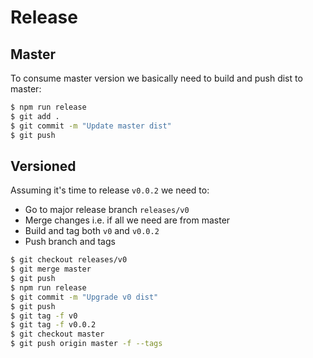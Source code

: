 # Release

## Master

To consume master version we basically need to build and push dist to master:

```bash
$ npm run release
$ git add .
$ git commit -m "Update master dist"
$ git push
```


## Versioned

Assuming it's time to release `v0.0.2` we need to:

- Go to major release branch `releases/v0`
- Merge changes i.e. if all we need are from master
- Build and tag both `v0` and `v0.0.2`
- Push branch and tags


```bash
$ git checkout releases/v0
$ git merge master
$ git push
$ npm run release
$ git commit -m "Upgrade v0 dist"
$ git push
$ git tag -f v0
$ git tag -f v0.0.2
$ git checkout master
$ git push origin master -f --tags
```
